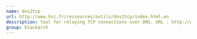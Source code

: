 ```yaml
---
name: dns2tcp
url: http://www.hsc.fr/ressources/outils/dns2tcp/index.html.en
description: tool for relaying TCP connections over DNS. URL : http://www.hsc.fr/ressources/outils/dns2tcp/index.html.en Groups : blackarch blackarch-tunnel
group: blackarch
---
```

